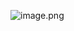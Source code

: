 ![image.png](https://cdn.nlark.com/yuque/0/2021/png/1039463/1638847120831-4d2a3eeb-3418-46a8-880e-15e47b0dd3fd.png#clientId=ud0875656-f6c9-4&from=paste&height=467&id=udf8e434c&name=image.png&originHeight=467&originWidth=809&originalType=binary&ratio=1&size=46337&status=done&style=stroke&taskId=uaa0359f4-ed04-441d-b79d-e00f5f310b9&width=809)
